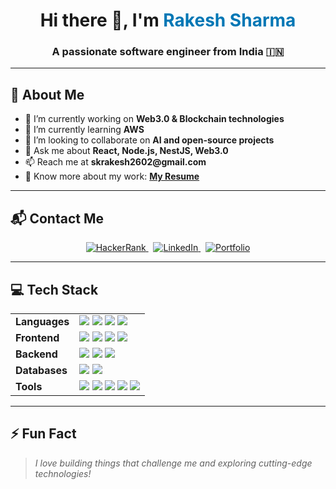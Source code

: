 <h1 align="center">Hi there 👋, I'm <span style="color:#0077B5">Rakesh Sharma</span></h1>
<h3 align="center">A passionate software engineer from India 🇮🇳</h3>

<hr/>

<h2>🚀 About Me</h2>

<ul>
  <li>🔭 I’m currently working on <strong>Web3.0 & Blockchain technologies</strong></li>
  <li>🌱 I’m currently learning <strong>AWS</strong></li>
  <li>👯 I’m looking to collaborate on <strong>AI and open-source projects</strong></li>
  <li>💬 Ask me about <strong>React, Node.js, NestJS, Web3.0</strong></li>
  <li>📫 Reach me at <strong>skrakesh2602@gmail.com</strong></li>
  <li>📄 Know more about my work: <a href="https://drive.google.com/file/d/1_MnTmBU_vo1jb-9lHD5f2dIXZvRWTLmG/view?usp=sharing" target="_blank"><strong>My Resume</strong></a></li>
</ul>

<hr/>

<h2>📬 Contact Me</h2>

<p align="center">
  <a href="https://www.hackerrank.com/profile/skrakesh2602" target="_blank">
    <img src="https://img.shields.io/badge/HackerRank-2EC866?style=for-the-badge&logo=hackerrank&logoColor=white" alt="HackerRank"/>
  </a>
  &nbsp;
  <a href="https://www.linkedin.com/in/rakesh262" target="_blank">
    <img src="https://img.shields.io/badge/LinkedIn-0077B5?style=for-the-badge&logo=linkedin&logoColor=white" alt="LinkedIn"/>
  </a>
  &nbsp;
  <a href="https://rakeshsharma.vercel.app/" target="_blank">
    <img src="https://img.shields.io/badge/Portfolio-000000?style=for-the-badge&logo=vercel&logoColor=white" alt="Portfolio"/>
  </a>
</p>

<hr/>

<h2>💻 Tech Stack</h2>

<table>
  <tr>
    <td><strong>Languages</strong></td>
    <td>
      <img src="https://img.shields.io/badge/JavaScript-F7DF1E?style=flat&logo=javascript&logoColor=black" />
      <img src="https://img.shields.io/badge/TypeScript-3178C6?style=flat&logo=typescript&logoColor=white" />
      <img src="https://img.shields.io/badge/HTML5-E34F26?style=flat&logo=html5&logoColor=white" />
      <img src="https://img.shields.io/badge/CSS3-1572B6?style=flat&logo=css3&logoColor=white" />
    </td>
  </tr>
  <tr>
    <td><strong>Frontend</strong></td>
    <td>
      <img src="https://img.shields.io/badge/React-20232A?style=flat&logo=react&logoColor=61DAFB" />
      <img src="https://img.shields.io/badge/React_Native-20232A?style=flat&logo=react&logoColor=61DAFB" />
      <img src="https://img.shields.io/badge/Redux-593D88?style=flat&logo=redux&logoColor=white" />
      <img src="https://img.shields.io/badge/Next.js-000000?style=flat&logo=nextdotjs&logoColor=white" />
    </td>
  </tr>
  <tr>
    <td><strong>Backend</strong></td>
    <td>
      <img src="https://img.shields.io/badge/Node.js-339933?style=flat&logo=nodedotjs&logoColor=white" />
      <img src="https://img.shields.io/badge/NestJS-E0234E?style=flat&logo=nestjs&logoColor=white" />
      <img src="https://img.shields.io/badge/Express.js-000000?style=flat&logo=express&logoColor=white" />
    </td>
  </tr>
  <tr>
    <td><strong>Databases</strong></td>
    <td>
      <img src="https://img.shields.io/badge/MongoDB-47A248?style=flat&logo=mongodb&logoColor=white" />
      <img src="https://img.shields.io/badge/MySQL-4479A1?style=flat&logo=mysql&logoColor=white" />
    </td>
  </tr>
  <tr>
    <td><strong>Tools</strong></td>
    <td>
      <img src="https://img.shields.io/badge/Docker-2496ED?style=flat&logo=docker&logoColor=white" />
      <img src="https://img.shields.io/badge/Linux-FCC624?style=flat&logo=linux&logoColor=black" />
      <img src="https://img.shields.io/badge/Git-F05032?style=flat&logo=git&logoColor=white" />
      <img src="https://img.shields.io/badge/Bootstrap-563D7C?style=flat&logo=bootstrap&logoColor=white" />
      <img src="https://img.shields.io/badge/GraphQL-E10098?style=flat&logo=graphql&logoColor=white" />
    </td>
  </tr>
</table>

<hr/>

<h2>⚡ Fun Fact</h2>

<blockquote><i>I love building things that challenge me and exploring cutting-edge technologies!</i></blockquote>
